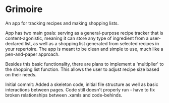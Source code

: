 # Grimoire
 An app for tracking recipes and making shopping lists.

 App has two main goals: serving as a general-purpose recipe tracker that is content-agonistic, meaning it can store any type of ingredient from a user-declared list, 
 as well as a shopping list generated from selected recipes in your repertoire. The app is meant to be clean and simple to use, much like a pen-and-paper approach.

 Besides this basic functionality, there are plans to implement a 'multiplier' to the shopping list function. This allows the user to adjust recipe size based on their needs.

Initial commit:
Added a skeleton code, initial file structure as well as basic interactions between pages. Code still doesn't properly run - have to fix broken relationships between .xamls and code-behinds.

